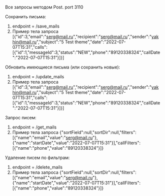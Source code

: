 Все запросы методом Post.
port 3110

Сохранить письма:
1. endpoint = /save_mails
2. Пример тела запроса
    [{\"id\":3,\"email\":\"serg@mail.ru\",\"recipient\":\"serg@mail.ru\",\"sender\":\"yakhin@mail.ru\",\"subject\":\"5 Test theme\",\"date\":\"2022-07-07T15:31\",\"calls\":[{\"id\":1,\"messageId\":3,\"status\":\"NEW\",\"phone\":\"89120338324\",\"callDate\":\"2022-07-07T15:31\"}]}]
    
Обновить имеющиеся письма (или сохранить новые):
1. endpoint = /update_mails
2. Пример тела запроса
    [{\"id\":3,\"email\":\"serg@mail.ru\",\"recipient\":\"serg@mail.ru\",\"sender\":\"yakhin@mail.ru\",\"subject\":\"5 Test theme\",\"date\":\"2022-07-07T15:31\",\"calls\":[{\"id\":1,\"messageId\":3,\"status\":\"NEW\",\"phone\":\"89120338324\",\"callDate\":\"2022-07-07T15:31\"}]}]

Запрос писем:
1. endpoint = /get_mails
2. Пример тела запроса
    {"sortField":null,"sortDir":null,"filters":[{"name":"email","value":"serg@mail.ru"},{"name":"startDate","value":"2022-07-07T15:31"}],"callFilters":[{"name":"phone","value":"89120338324"}]}
    
Удаление писем по фильтрам:
1. endpoint = /delete_mails
2. Пример тела запроса
    {"sortField":null,"sortDir":null,"filters":[{"name":"email","value":"serg@mail.ru"},{"name":"startDate","value":"2022-07-07T15:31"}],"callFilters":[{"name":"phone","value":"89120338324"}]}
    
    
    
